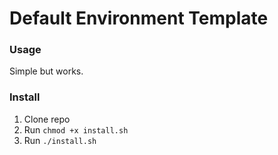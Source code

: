 # Default Environment Template

### Usage
Simple but works.

### Install
1. Clone repo
2. Run `chmod +x install.sh`
3. Run `./install.sh`
